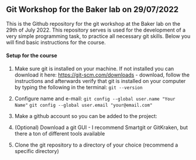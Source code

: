 ## Git Workshop for the Baker lab on 29/07/2022

This is the Github repository for the git workshop at the Baker lab on the 29th of July 2022. This repository serves is used for the development of a very simple programming task, to practice all necessary git skills. Below you will find basic instructions for the course.

#### Setup for the course

1. Make sure git is installed on your machine. If not installed you can download it here: https://git-scm.com/downloads - download, follow the instructions and afterwards verify that git is installed on your computer by typing the following in the terminal: ```git --version```
2. Configure name and e-mail: 
```git config --global user.name "Your Name"```
```git config --global user.email "your@email.com"```

4. Make a github account so you can be added to the project: 
5. (Optional) Download a git GUI - I recommend Smartgit or GitKraken, but there a ton of different tools available
6. Clone the git repository to a directory of your choice (recommend a specific directory)
